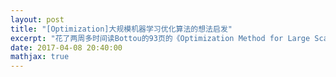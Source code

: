 ```yaml
---
layout: post
title: "[Optimization]大规模机器学习优化算法的想法启发"
excerpt: "花了两周多时间读Bottou的93页的《Optimization Method for Large Scale Machine Learning》，这里总结一下文中提到的可能的想法"
date: 2017-04-08 20:40:00
mathjax: true
---
```

<script type="text/javascript" src="http://cdn.mathjax.org/mathjax/latest/MathJax.js?config=default"></script>




